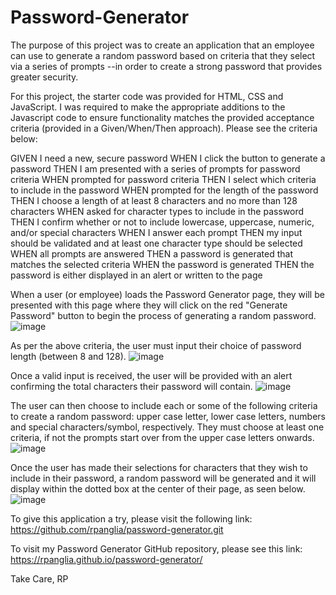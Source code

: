 # Password-Generator

The purpose of this project was to create an application that an employee can use to generate a random password based on criteria that they select via a series of prompts --in order to create a strong password that provides greater security.

For this project, the starter code was provided for HTML, CSS and JavaScript. I was required to make the appropriate additions to the Javascript code to ensure functionality matches the provided acceptance criteria (provided in a Given/When/Then approach). Please see the criteria below:

  GIVEN I need a new, secure password
  WHEN I click the button to generate a password
  THEN I am presented with a series of prompts for password criteria
  WHEN prompted for password criteria
  THEN I select which criteria to include in the password
  WHEN prompted for the length of the password
  THEN I choose a length of at least 8 characters and no more than 128 characters
  WHEN asked for character types to include in the password
  THEN I confirm whether or not to include lowercase, uppercase, numeric, and/or special characters
  WHEN I answer each prompt
  THEN my input should be validated and at least one character type should be selected
  WHEN all prompts are answered
  THEN a password is generated that matches the selected criteria
  WHEN the password is generated
  THEN the password is either displayed in an alert or written to the page
  
When a user (or employee) loads the Password Generator page, they will be presented with this page where they will click on the red "Generate Password" button to begin the process of generating a random password.
![image](https://user-images.githubusercontent.com/88461011/134622075-b2cab4f4-7daa-4cf3-9d7b-0abc9569adf2.png)

As per the above criteria, the user must input their choice of password length (between 8 and 128).
![image](https://user-images.githubusercontent.com/88461011/134622192-125699e6-6cfb-4253-ae30-e0ee7e184d62.png)

Once a valid input is received, the user will be provided with an alert confirming the total characters their password will contain. 
![image](https://user-images.githubusercontent.com/88461011/134622317-de932ed7-523f-4c67-bf29-46b69be641b9.png)

The user can then choose to include each or some of the following criteria to create a random password: upper case letter, lower case letters, numbers and special characters/symbol, respectively. They must choose at least one criteria, if not the prompts start over from the upper case letters onwards.
![image](https://user-images.githubusercontent.com/88461011/134622349-16d125e2-c424-4e68-b3ac-db349fd45c66.png)

Once the user has made their selections for characters that they wish to include in their password, a random password will be generated and it will display within the dotted box at the center of their page, as seen below.
![image](https://user-images.githubusercontent.com/88461011/134622468-ecb924af-c7a8-4226-8fda-a06d381c0a43.png)

To give this application a try, please visit the following link:
https://github.com/rpanglia/password-generator.git

To visit my Password Generator GitHub repository, please see this link:
https://rpanglia.github.io/password-generator/

Take Care,
RP
